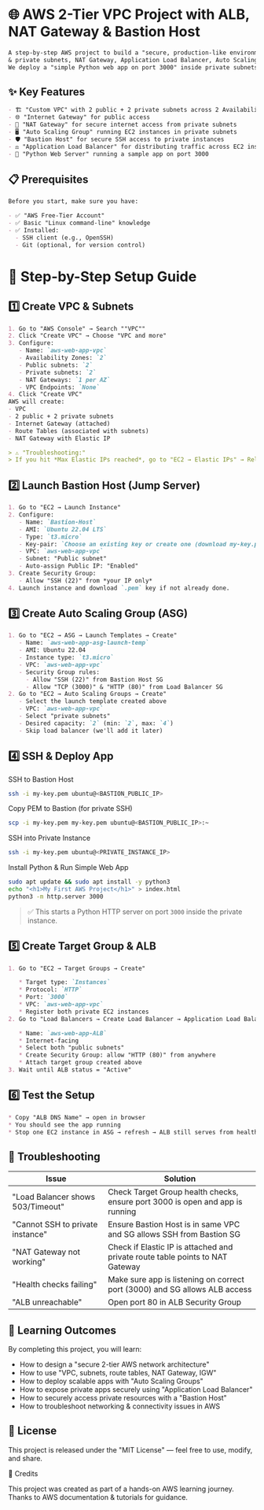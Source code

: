 # 🌐 AWS 2-Tier VPC Project with ALB, NAT Gateway & Bastion Host

````markdown
A step-by-step AWS project to build a "secure, production-like environment" using a two-tier VPC architecture with public
& private subnets, NAT Gateway, Application Load Balancer, Auto Scaling Group, and a Bastion Host.  
We deploy a "simple Python web app on port 3000" inside private subnets and serve it through the ALB.
````


## ✨ Key Features
````markdown
- 🏗 "Custom VPC" with 2 public + 2 private subnets across 2 Availability Zones  
- 🌐 "Internet Gateway" for public access  
- 🔑 "NAT Gateway" for secure internet access from private subnets  
- 🖥 "Auto Scaling Group" running EC2 instances in private subnets  
- 🛡 "Bastion Host" for secure SSH access to private instances  
- ⚖ "Application Load Balancer" for distributing traffic across EC2 instances  
- 🐍 "Python Web Server" running a sample app on port 3000  
````

## 📋 Prerequisites
````markdown
Before you start, make sure you have:

- ✅ "AWS Free-Tier Account"
- ✅ Basic "Linux command-line" knowledge
- ✅ Installed:
  - SSH client (e.g., OpenSSH)
  - Git (optional, for version control)
````


# 🚀 Step-by-Step Setup Guide

 ## 1️⃣ Create VPC & Subnets
````markdown
1. Go to "AWS Console" → Search ""VPC""
2. Click "Create VPC" → Choose "VPC and more"
3. Configure:
   - Name: `aws-web-app-vpc`
   - Availability Zones: `2`
   - Public subnets: `2`
   - Private subnets: `2`
   - NAT Gateways: `1 per AZ`
   - VPC Endpoints: `None`
4. Click "Create VPC"  
AWS will create:
- VPC  
- 2 public + 2 private subnets  
- Internet Gateway (attached)  
- Route Tables (associated with subnets)  
- NAT Gateway with Elastic IP

> ⚠ "Troubleshooting:"  
> If you hit *Max Elastic IPs reached*, go to "EC2 → Elastic IPs" → Release unused ones → Retry VPC creation.
````


 ## 2️⃣ Launch Bastion Host (Jump Server)
````markdown
1. Go to "EC2 → Launch Instance"
2. Configure:
   - Name: `Bastion-Host`
   - AMI: `Ubuntu 22.04 LTS`
   - Type: `t3.micro`
   - Key-pair: `Choose an existing key or create one (download my-key.pem file).`
   - VPC: `aws-web-app-vpc`
   - Subnet: "Public subnet"
   - Auto-assign Public IP: "Enabled"
3. Create Security Group:
   - Allow "SSH (22)" from *your IP only*
4. Launch instance and download `.pem` key if not already done.
````


 ## 3️⃣ Create Auto Scaling Group (ASG)
````markdown
1. Go to "EC2 → ASG → Launch Templates → Create"
   - Name: `aws-web-app-asg-launch-temp`
   - AMI: Ubuntu 22.04
   - Instance type: `t3.micro`
   - VPC: `aws-web-app-vpc`
   - Security Group rules:
     - Allow "SSH (22)" from Bastion Host SG
     - Allow "TCP (3000)" & "HTTP (80)" from Load Balancer SG
2. Go to "EC2 → Auto Scaling Groups → Create"
   - Select the launch template created above
   - VPC: `aws-web-app-vpc`
   - Select "private subnets"
   - Desired capacity: `2` (min: `2`, max: `4`)
   - Skip load balancer (we'll add it later)
````

 ## 4️⃣ SSH & Deploy App

 SSH to Bastion Host
```bash
ssh -i my-key.pem ubuntu@<BASTION_PUBLIC_IP>
```

 Copy PEM to Bastion (for private SSH)

```bash
scp -i my-key.pem my-key.pem ubuntu@<BASTION_PUBLIC_IP>:~
```

 SSH into Private Instance

```bash
ssh -i my-key.pem ubuntu@<PRIVATE_INSTANCE_IP>
```

 Install Python & Run Simple Web App

```bash
sudo apt update && sudo apt install -y python3
echo "<h1>My First AWS Project</h1>" > index.html
python3 -m http.server 3000
```

> ✅ This starts a Python HTTP server on port `3000` inside the private instance.



 ## 5️⃣ Create Target Group & ALB
````markdown
1. Go to "EC2 → Target Groups → Create"

   * Target type: `Instances`
   * Protocol: `HTTP`
   * Port: `3000`
   * VPC: `aws-web-app-vpc`
   * Register both private EC2 instances
2. Go to "Load Balancers → Create Load Balancer → Application Load Balancer"

   * Name: `aws-web-app-ALB`
   * Internet-facing
   * Select both "public subnets"
   * Create Security Group: allow "HTTP (80)" from anywhere
   * Attach target group created above
3. Wait until ALB status = "Active"
````


 ## 6️⃣ Test the Setup
````markdown
* Copy "ALB DNS Name" → open in browser
* You should see the app running
* Stop one EC2 instance in ASG → refresh → ALB still serves from healthy instance
````


 ## 🔧 Troubleshooting

| Issue                               | Solution                                                                      |
| -- | -- |
| "Load Balancer shows 503/Timeout" | Check Target Group health checks, ensure port 3000 is open and app is running |
| "Cannot SSH to private instance"  | Ensure Bastion Host is in same VPC and SG allows SSH from Bastion SG          |
| "NAT Gateway not working"         | Check if Elastic IP is attached and private route table points to NAT Gateway |
| "Health checks failing"           | Make sure app is listening on correct port (3000) and SG allows ALB access    |
| "ALB unreachable"                 | Open port 80 in ALB Security Group                                            |



 ## 🎯 Learning Outcomes

By completing this project, you will learn:

* How to design a "secure 2-tier AWS network architecture"
* How to use "VPC, subnets, route tables, NAT Gateway, IGW"
* How to deploy scalable apps with "Auto Scaling Groups"
* How to expose private apps securely using "Application Load Balancer"
* How to securely access private resources with a "Bastion Host"
* How to troubleshoot networking & connectivity issues in AWS



 ## 📝 License

This project is released under the "MIT License" — feel free to use, modify, and share.



 🙌 Credits

This project was created as part of a hands-on AWS learning journey.
Thanks to AWS documentation & tutorials for guidance.

